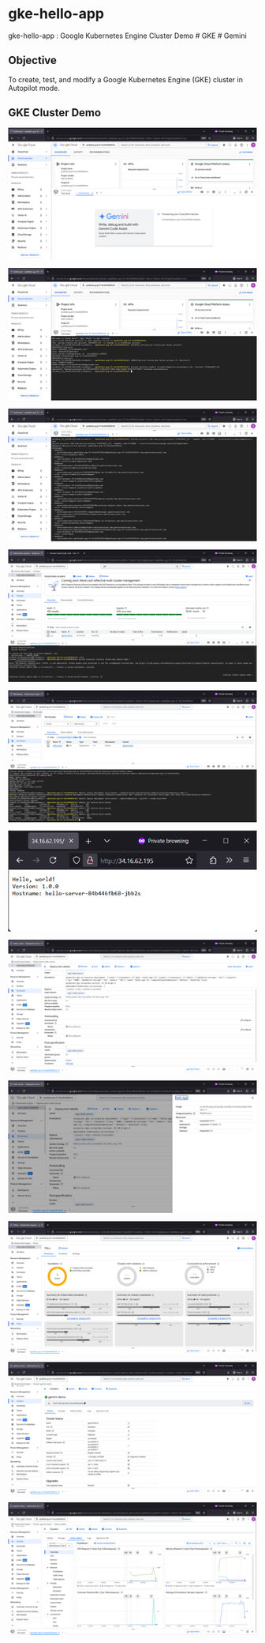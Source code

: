 # gke-hello-app
gke-hello-app : Google Kubernetes Engine Cluster Demo # GKE # Gemini


## Objective
To create, test, and modify a Google Kubernetes Engine (GKE) cluster in Autopilot mode.


## GKE Cluster Demo

![gke-hello-app001.png](./media/gke-hello-app001.png)

![gke-hello-app002.png](./media/gke-hello-app002.png)

![gke-hello-app003.png](./media/gke-hello-app003.png)

![gke-hello-app004.png](./media/gke-hello-app004.png)

![gke-hello-app005.png](./media/gke-hello-app005.png)

![gke-hello-app006.png](./media/gke-hello-app006.png)

![gke-hello-app007.png](./media/gke-hello-app007.png)

![gke-hello-app008.png](./media/gke-hello-app008.png)

![gke-hello-app009.png](./media/gke-hello-app009.png)

![gke-hello-app010.png](./media/gke-hello-app010.png)

![gke-hello-app011.png](./media/gke-hello-app011.png)
